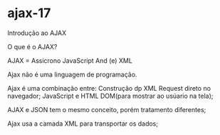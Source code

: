# ajax-17
Introdução ao AJAX

O que é o AJAX?

AJAX = Assicrono JavaScript And (e) XML

Ajax não é uma linguagem de programação. 

Ajax é uma combinação entre:
Construção dp XML Request direto no navegador;
JavaScript e HTML DOM(para mostrar ao usúario na tela);

AJAX e JSON tem o mesmo conceito, porém tratamento diferentes;

Ajax usa a camada XML para transportar os dados;

